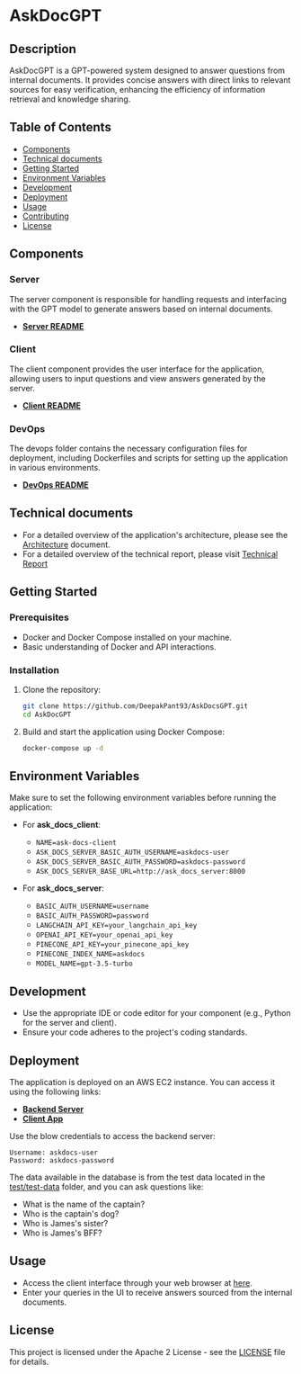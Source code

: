 # AskDocGPT

## Description

AskDocGPT is a GPT-powered system designed to answer questions from internal documents. It provides concise answers with
direct links to relevant sources for easy verification, enhancing the efficiency of information retrieval and knowledge
sharing.

## Table of Contents

- [Components](#components)
- [Technical documents](#technical-documents)
- [Getting Started](#getting-started)
- [Environment Variables](#environment-variables)
- [Development](#development)
- [Deployment](#deployment)
- [Usage](#usage)
- [Contributing](#contributing)
- [License](#license)

## Components

### Server

The server component is responsible for handling requests and interfacing with the GPT model to generate answers based
on internal documents.

- **[Server README](./server/README.md)**

### Client

The client component provides the user interface for the application, allowing users to input questions and view answers
generated by the server.

- **[Client README](./client/README.md)**

### DevOps

The devops folder contains the necessary configuration files for deployment, including Dockerfiles and scripts for
setting up the application in various environments.

- **[DevOps README](./devops/README.md)**

## Technical documents

- For a detailed overview of the application's architecture, please see the [Architecture](docs/architecture.md)
  document.
- For a detailed overview of the technical report, please visit [Technical Report](docs/technical-report.md)

## Getting Started

### Prerequisites

- Docker and Docker Compose installed on your machine.
- Basic understanding of Docker and API interactions.

### Installation

1. Clone the repository:
   ```bash
   git clone https://github.com/DeepakPant93/AskDocsGPT.git
   cd AskDocGPT
   ```

2. Build and start the application using Docker Compose:
   ```bash
   docker-compose up -d
   ```

## Environment Variables

Make sure to set the following environment variables before running the application:

- For **ask_docs_client**:
    - `NAME=ask-docs-client`
    - `ASK_DOCS_SERVER_BASIC_AUTH_USERNAME=askdocs-user`
    - `ASK_DOCS_SERVER_BASIC_AUTH_PASSWORD=askdocs-password`
    - `ASK_DOCS_SERVER_BASE_URL=http://ask_docs_server:8000`

- For **ask_docs_server**:
    - `BASIC_AUTH_USERNAME=username`
    - `BASIC_AUTH_PASSWORD=password`
    - `LANGCHAIN_API_KEY=your_langchain_api_key`
    - `OPENAI_API_KEY=your_openai_api_key`
    - `PINECONE_API_KEY=your_pinecone_api_key`
    - `PINECONE_INDEX_NAME=askdocs`
    - `MODEL_NAME=gpt-3.5-turbo`

## Development

- Use the appropriate IDE or code editor for your component (e.g., Python for the server and client).
- Ensure your code adheres to the project's coding standards.

## Deployment

The application is deployed on an AWS EC2 instance. You can access it using the following links:

- **[Backend Server](http://ec2-13-202-202-157.ap-south-1.compute.amazonaws.com:8000/docs#)**
- **[Client App](http://ec2-13-202-202-157.ap-south-1.compute.amazonaws.com:8502/)**

Use the blow credentials to access the backend server:

```commandline
Username: askdocs-user
Password: askdocs-password
```

The data available in the database is from the test data located in the [test/test-data](test/test-data) folder, and you
can ask questions like:

- What is the name of the captain?
- Who is the captain's dog?
- Who is James's sister?
- Who is James's BFF?

## Usage

- Access the client interface through your web browser
  at [here](http://ec2-13-202-202-157.ap-south-1.compute.amazonaws.com:8502).
- Enter your queries in the UI to receive answers sourced from the internal documents.

## License

This project is licensed under the Apache 2 License - see the [LICENSE](LICENSE) file for details.